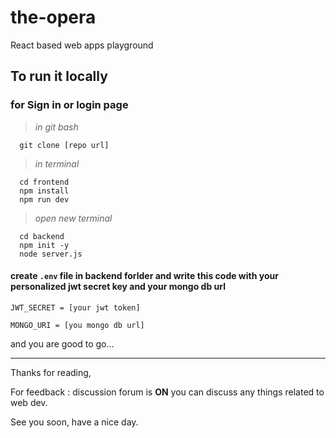# the-opera
React based web apps playground

## To run it locally 


### for Sign in or login page 

> *in git bash*

      git clone [repo url]

> *in terminal*      

      cd frontend 
      npm install
      npm run dev


> *open new terminal*

      cd backend
      npm init -y
      node server.js

#### create `.env` file in backend forlder and write this code with your personalized jwt secret key and your mongo db url

    JWT_SECRET = [your jwt token]

    MONGO_URI = [you mongo db url]

and you are good to go...

----

Thanks for reading, 

For feedback : discussion forum is **ON** you can discuss any things related to web dev. 

 See you soon, have a nice day.
